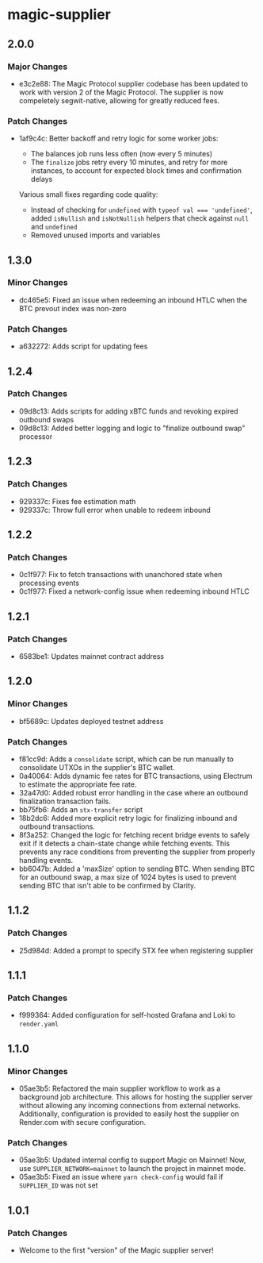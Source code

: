 # magic-supplier

## 2.0.0

### Major Changes

- e3c2e88: The Magic Protocol supplier codebase has been updated to work with version 2 of the Magic Protocol. The supplier is now compeletely segwit-native, allowing for greatly reduced fees.

### Patch Changes

- 1af9c4c: Better backoff and retry logic for some worker jobs:

  - The balances job runs less often (now every 5 minutes)
  - The `finalize` jobs retry every 10 minutes, and retry for more instances, to account for expected block times and confirmation delays

  Various small fixes regarding code quality:

  - Instead of checking for `undefined` with `typeof val === 'undefined'`, added `isNullish` and `isNotNullish` helpers that check against `null` and `undefined`
  - Removed unused imports and variables

## 1.3.0

### Minor Changes

- dc465e5: Fixed an issue when redeeming an inbound HTLC when the BTC prevout index was non-zero

### Patch Changes

- a632272: Adds script for updating fees

## 1.2.4

### Patch Changes

- 09d8c13: Adds scripts for adding xBTC funds and revoking expired outbound swaps
- 09d8c13: Added better logging and logic to "finalize outbound swap" processor

## 1.2.3

### Patch Changes

- 929337c: Fixes fee estimation math
- 929337c: Throw full error when unable to redeem inbound

## 1.2.2

### Patch Changes

- 0c1f977: Fix to fetch transactions with unanchored state when processing events
- 0c1f977: Fixed a network-config issue when redeeming inbound HTLC

## 1.2.1

### Patch Changes

- 6583be1: Updates mainnet contract address

## 1.2.0

### Minor Changes

- bf5689c: Updates deployed testnet address

### Patch Changes

- f81cc9d: Adds a `consolidate` script, which can be run manually to consolidate UTXOs in the supplier's BTC wallet.
- 0a40064: Adds dynamic fee rates for BTC transactions, using Electrum to estimate the appropriate fee rate.
- 32a47d0: Added robust error handling in the case where an outbound finalization transaction fails.
- bb75fb6: Adds an `stx-transfer` script
- 18b2dc6: Added more explicit retry logic for finalizing inbound and outbound transactions.
- 8f3a252: Changed the logic for fetching recent bridge events to safely exit if it detects a chain-state change while fetching events. This prevents any race conditions from preventing the supplier from properly handling events.
- bb6047b: Added a 'maxSize' option to sending BTC. When sending BTC for an outbound swap, a max size of 1024 bytes is used to prevent sending BTC that isn't able to be confirmed by Clarity.

## 1.1.2

### Patch Changes

- 25d984d: Added a prompt to specify STX fee when registering supplier

## 1.1.1

### Patch Changes

- f999364: Added configuration for self-hosted Grafana and Loki to `render.yaml`

## 1.1.0

### Minor Changes

- 05ae3b5: Refactored the main supplier workflow to work as a background job architecture. This allows for hosting the supplier server without allowing any incoming connections from external networks. Additionally, configuration is provided to easily host the supplier on Render.com with secure configuration.

### Patch Changes

- 05ae3b5: Updated internal config to support Magic on Mainnet! Now, use `SUPPLIER_NETWORK=mainnet` to launch the project in mainnet mode.
- 05ae3b5: Fixed an issue where `yarn check-config` would fail if `SUPPLIER_ID` was not set

## 1.0.1

### Patch Changes

- Welcome to the first "version" of the Magic supplier server!
